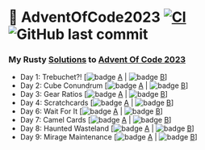 # 🎄 AdventOfCode2023 [![CI](https://github.com/PatrickLaflamme/AdventOfCode2023/actions/workflows/rust.yml/badge.svg)](https://github.com/PatrickLaflamme/AdventOfCode2023/actions/workflows/rust.yml) ![GitHub last commit](https://img.shields.io/github/last-commit/PatrickLaflamme/AdventOfCode2023)

### My Rusty [Solutions](https://github.com/PatrickLaflamme/AdventOfCode2023/tree/master/src) to [Advent Of Code 2023](https://adventofcode.com/2023)

- Day 1: Trebuchet?! [![badge](https://img.shields.io/endpoint?url=https://gist.githubusercontent.com/PatrickLaflamme/a054aa6c1453da6f3126d12b4d59ff59/raw/benchmark-aoc-2023-day-1-part-1.json) [A](https://github.com/PatrickLaflamme/AdventOfCode2023/blob/master/src/solutions/day1.rs#L29) | ![badge](https://img.shields.io/endpoint?url=https://gist.githubusercontent.com/PatrickLaflamme/a054aa6c1453da6f3126d12b4d59ff59/raw/benchmark-aoc-2023-day-1-part-2.json) [B](https://github.com/PatrickLaflamme/AdventOfCode2023/blob/master/src/solutions/day1.rs#L49)]
- Day 2: Cube Conundrum [![badge](https://img.shields.io/endpoint?url=https://gist.githubusercontent.com/PatrickLaflamme/a054aa6c1453da6f3126d12b4d59ff59/raw/benchmark-aoc-2023-day-2-part-1.json) [A](https://github.com/PatrickLaflamme/AdventOfCode2023/blob/master/src/solutions/day2.rs#L29) | ![badge](https://img.shields.io/endpoint?url=https://gist.githubusercontent.com/PatrickLaflamme/a054aa6c1453da6f3126d12b4d59ff59/raw/benchmark-aoc-2023-day-2-part-2.json) [B](https://github.com/PatrickLaflamme/AdventOfCode2023/blob/master/src/solutions/day2.rs#L49)]
- Day 3: Gear Ratios [![badge](https://img.shields.io/endpoint?url=https://gist.githubusercontent.com/PatrickLaflamme/a054aa6c1453da6f3126d12b4d59ff59/raw/benchmark-aoc-2023-day-3-part-1.json) [A](https://github.com/PatrickLaflamme/AdventOfCode2023/blob/master/src/solutions/day3.rs#L29) | ![badge](https://img.shields.io/endpoint?url=https://gist.githubusercontent.com/PatrickLaflamme/a054aa6c1453da6f3126d12b4d59ff59/raw/benchmark-aoc-2023-day-3-part-2.json) [B](https://github.com/PatrickLaflamme/AdventOfCode2023/blob/master/src/solutions/day3.rs#L49)]
- Day 4: Scratchcards [![badge](https://img.shields.io/endpoint?url=https://gist.githubusercontent.com/PatrickLaflamme/a054aa6c1453da6f3126d12b4d59ff59/raw/benchmark-aoc-2023-day-4-part-1.json) [A](https://github.com/PatrickLaflamme/AdventOfCode2023/blob/master/src/solutions/day4.rs#L29) | ![badge](https://img.shields.io/endpoint?url=https://gist.githubusercontent.com/PatrickLaflamme/a054aa6c1453da6f3126d12b4d59ff59/raw/benchmark-aoc-2023-day-4-part-2.json) [B](https://github.com/PatrickLaflamme/AdventOfCode2023/blob/master/src/solutions/day4.rs#L49)]
- Day 6: Wait For It [![badge](https://img.shields.io/endpoint?url=https://gist.githubusercontent.com/PatrickLaflamme/a054aa6c1453da6f3126d12b4d59ff59/raw/benchmark-aoc-2023-day-6-part-1.json) [A](https://github.com/PatrickLaflamme/AdventOfCode2023/blob/master/src/solutions/day6.rs#L29) | ![badge](https://img.shields.io/endpoint?url=https://gist.githubusercontent.com/PatrickLaflamme/a054aa6c1453da6f3126d12b4d59ff59/raw/benchmark-aoc-2023-day-6-part-2.json) [B](https://github.com/PatrickLaflamme/AdventOfCode2023/blob/master/src/solutions/day6.rs#L49)]
- Day 7: Camel Cards [![badge](https://img.shields.io/endpoint?url=https://gist.githubusercontent.com/PatrickLaflamme/a054aa6c1453da6f3126d12b4d59ff59/raw/benchmark-aoc-2023-day-7-part-1.json) [A](https://github.com/PatrickLaflamme/AdventOfCode2023/blob/master/src/solutions/day7.rs#L29) | ![badge](https://img.shields.io/endpoint?url=https://gist.githubusercontent.com/PatrickLaflamme/a054aa6c1453da6f3126d12b4d59ff59/raw/benchmark-aoc-2023-day-7-part-2.json) [B](https://github.com/PatrickLaflamme/AdventOfCode2023/blob/master/src/solutions/day7.rs#L49)]
- Day 8: Haunted Wasteland [![badge](https://img.shields.io/endpoint?url=https://gist.githubusercontent.com/PatrickLaflamme/a054aa6c1453da6f3126d12b4d59ff59/raw/benchmark-aoc-2023-day-8-part-1.json) [A](https://github.com/PatrickLaflamme/AdventOfCode2023/blob/master/src/solutions/day8.rs#L29) | ![badge](https://img.shields.io/endpoint?url=https://gist.githubusercontent.com/PatrickLaflamme/a054aa6c1453da6f3126d12b4d59ff59/raw/benchmark-aoc-2023-day-8-part-2.json) [B](https://github.com/PatrickLaflamme/AdventOfCode2023/blob/master/src/solutions/day8.rs#L49)]
- Day 9: Mirage Maintenance [![badge](https://img.shields.io/endpoint?url=https://gist.githubusercontent.com/PatrickLaflamme/a054aa6c1453da6f3126d12b4d59ff59/raw/benchmark-aoc-2023-day-9-part-1.json) [A](https://github.com/PatrickLaflamme/AdventOfCode2023/blob/master/src/solutions/day9.rs#L29) | ![badge](https://img.shields.io/endpoint?url=https://gist.githubusercontent.com/PatrickLaflamme/a054aa6c1453da6f3126d12b4d59ff59/raw/benchmark-aoc-2023-day-9-part-2.json) [B](https://github.com/PatrickLaflamme/AdventOfCode2023/blob/master/src/solutions/day9.rs#L49)]

